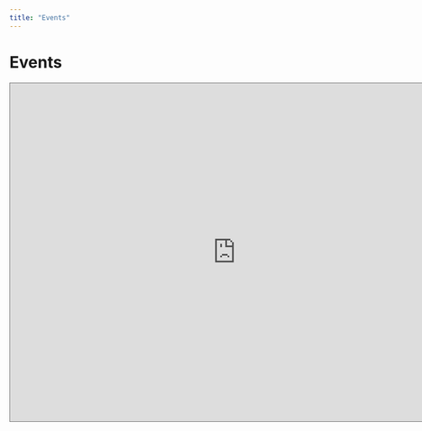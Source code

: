 ```yaml
---
title: "Events"
---
```


<div class="container container-grid">
  <div class="events-content">
    <div class="page-title">
      <h1>Events</h1>
    </div>
    <div class="calendar">
      <iframe src="https://calendar.google.com/calendar/embed?height=600&amp;wkst=1&amp;bgcolor=%23ffffff&amp;ctz=America%2FLos_Angeles&amp;src=dWNsYXhlQGdtYWlsLmNvbQ&amp;color=%23D50000&amp;title=UCLA%20XE" style="border:solid 1px #777" width="800" height="600" frameborder="0" scrolling="no"></iframe>
    </div>
  </div>
  <div class="events-background"></div>
</div>
